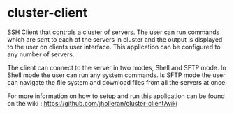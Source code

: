 cluster-client
==============

SSH Client that controls a cluster of servers. The user can run commands which are 
sent to each of the servers in cluster and the output is displayed to the user on 
clients user interface. This application can be configured to any number of servers.

The client can connect to the server in two modes, Shell and SFTP mode. In Shell mode 
the user can run any system commands. Is SFTP mode the user can navigate the file 
system and download files from all the servers at once.

For more information on how to setup and run this application can be found on the wiki :
https://github.com/jholleran/cluster-client/wiki
